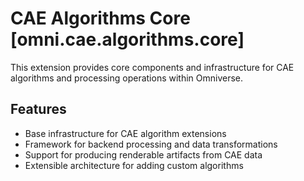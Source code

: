 # CAE Algorithms Core [omni.cae.algorithms.core]

This extension provides core components and infrastructure for CAE algorithms and processing operations within Omniverse.

## Features

- Base infrastructure for CAE algorithm extensions
- Framework for backend processing and data transformations
- Support for producing renderable artifacts from CAE data
- Extensible architecture for adding custom algorithms
